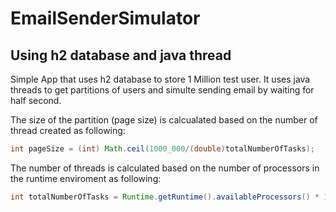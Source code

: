 # EmailSenderSimulator
## Using h2 database and java thread
Simple App that uses h2 database to store 1 Million test user.
It uses java threads to get partitions of users and simulte sending email by waiting for half second.

The size of the partition (page size) is calcualated based on the number of thread created as following:
```java
int pageSize = (int) Math.ceil(1000_000/(double)totalNumberOfTasks);
```

The number of threads is calculated based on the number of processors in the runtime enviroment as following:
```java
int totalNumberOfTasks = Runtime.getRuntime().availableProcessors() * 10;
```
